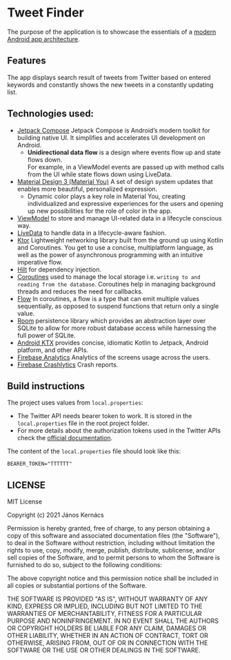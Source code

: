 # Tweet Finder

The purpose of the application is to showcase the essentials of
a [modern Android app architecture](https://developer.android.com/modern-android-development).

## Features

The app displays search result of tweets from Twitter based on entered keywords and constantly shows
the new tweets in a constantly updating list.

## Technologies used:

* [Jetpack Compose](https://developer.android.com/jetpack/compose) Jetpack Compose is Android’s
  modern toolkit for building native UI. It simplifies and accelerates UI development on Android.
  * **Unidirectional data flow** is a design where events flow up and state flows down. <br> For
    example, in a ViewModel events are passed up with method calls from the UI while state flows
    down using LiveData.
* [Material Design 3 (Material You)](https://m3.material.io/) A set of design system updates that
  enables more beautiful, personalized expression.
  * Dynamic color plays a key role in Material You, creating individualized and expressive
    experiences for the users and opening up new possibilities for the role of color in the app.
* [ViewModel](https://developer.android.com/topic/libraries/architecture/viewmodel) to store and
  manage UI-related data in a lifecycle conscious way.
* [LiveData](https://developer.android.com/topic/libraries/architecture/livedata) to handle data in
  a lifecycle-aware fashion.
* [Ktor](https://ktor.io/) Lightweight networking library built from the ground up using Kotlin and
  Coroutines. You get to use a concise, multiplatform language, as well as the power of asynchronous
  programming with an intuitive imperative flow.
* [Hilt](https://dagger.dev/hilt/) for dependency injection.
* [Coroutines](https://kotlinlang.org/docs/reference/coroutines-overview.html) used to manage the
  local storage i.e. `writing to and reading from the database`. Coroutines help in managing
  background threads and reduces the need for callbacks.
* [Flow](https://developer.android.com/kotlin/flow) In coroutines, a flow is a type that can emit
  multiple values sequentially, as opposed to suspend functions that return only a single value.
* [Room](https://developer.android.com/topic/libraries/architecture/room) persistence library which
  provides an abstraction layer over SQLite to allow for more robust database access while
  harnessing the full power of SQLite.
* [Android KTX](https://developer.android.com/kotlin/ktx) provides concise, idiomatic Kotlin to
  Jetpack, Android platform, and other APIs.
* [Firebase Analytics](https://firebase.google.com/products/analytics) Analytics of the screens
  usage across the users.
* [Firebase Crashlytics](https://firebase.google.com/products/crashlytics) Crash reports.

## Build instructions

The project uses values from `local.properties`:

* The Twitter API needs bearer token to work. It is stored in the  `local.properties` file in the
  root project folder.
* For more details about the authorization tokens used in the Twitter APIs check
  the [official documentation](https://developer.twitter.com/en/docs/authentication/oauth-2-0).

The content of the `local.properties` file should look like this:

```
BEARER_TOKEN="TTTTTT"
```

## LICENSE

MIT License

Copyright (c) 2021 János Kernács

Permission is hereby granted, free of charge, to any person obtaining a copy of this software and
associated documentation files (the "Software"), to deal in the Software without restriction,
including without limitation the rights to use, copy, modify, merge, publish, distribute,
sublicense, and/or sell copies of the Software, and to permit persons to whom the Software is
furnished to do so, subject to the following conditions:

The above copyright notice and this permission notice shall be included in all copies or substantial
portions of the Software.

THE SOFTWARE IS PROVIDED "AS IS", WITHOUT WARRANTY OF ANY KIND, EXPRESS OR IMPLIED, INCLUDING BUT
NOT LIMITED TO THE WARRANTIES OF MERCHANTABILITY, FITNESS FOR A PARTICULAR PURPOSE AND
NONINFRINGEMENT. IN NO EVENT SHALL THE AUTHORS OR COPYRIGHT HOLDERS BE LIABLE FOR ANY CLAIM, DAMAGES
OR OTHER LIABILITY, WHETHER IN AN ACTION OF CONTRACT, TORT OR OTHERWISE, ARISING FROM, OUT OF OR IN
CONNECTION WITH THE SOFTWARE OR THE USE OR OTHER DEALINGS IN THE SOFTWARE.

```
